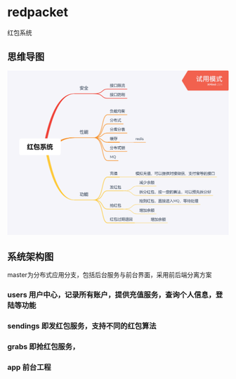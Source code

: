 # redpacket
红包系统


## 思维导图
![思维导图](docs/redpacket-mindmap.png)

## 系统架构图



master为分布式应用分支，包括后台服务与前台界面，采用前后端分离方案

### users 用户中心，记录所有账户，提供充值服务，查询个人信息，登陆等功能
### sendings 即发红包服务，支持不同的红包算法
### grabs 即抢红包服务，
### app 前台工程